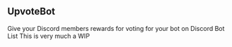 ## UpvoteBot
Give your Discord members rewards for voting for your bot on Discord Bot List
This is very much a WIP
